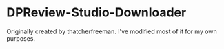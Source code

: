 # DPReview-Studio-Downloader
Originally created by thatcherfreeman. I've modified most of it for my own purposes.
